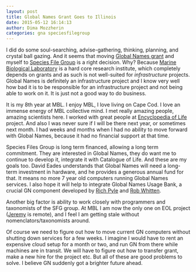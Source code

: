```yaml
---
layout: post
title: Global Names Grant Goes to Illinois
date: 2015-05-12 16:14:13
author: Dima Mozzherin
categories: gna speciesfilegroup
---
```


I did do some soul-searching, advise-gathering, thinking, planning, and crystal
ball gazing.  And it seems that moving [Global Names grant][gn_grant] and
myself to [Species File Group][sfg] is a right decision.  Why? Because [Marine
Biological Laboratory][mbl] is a hard core research institute, which completely
depends on grants and as such is not well-suited for *infrastructure*
projects. Global Names is definitely an infrastructure project and I know very
well how bad it is to be responsible for an infrastructure project and not
being able to work on it. It is just not a good way to do business.

It is my 8th year at MBL. I enjoy MBL, I love living on Cape Cod. I love an
immense energy of MBL collective mind.  I met really amazing people, amazing
scientists here. I worked with great people at [Encyclopedia of Life][eol]
project.  And also I was never sure if I will be there next year, or sometimes
next month.  I had weeks and months when I had no ability to move forward with
Global Names, because it had no financial support at that time.

Species Files Group is long term financed, allowing a long term commitment.
They are interested in Global Names, they do want me to continue to develop it,
integrate it with Catalogue of Life. And these are my goals too. David Eades
understands that Global Names will need a long-term investment in hardware, and
he provides a generous annual fund for that. It means no more 7 year old
computers running Global Names services. I also hope it will help to integrate
Global Names Usage Bank, a crucial GN component developed by
[Rich Pyle][richpyle] and [Rob Whitten][robwhitton].

Another big factor is ability to work closely with programmers and taxonomists
of the SFG group. At MBL I am now the only one on EOL project ([Jeremy][jr] is
remote), and I feel I am getting stale without nomenclators/taxonomists around.

Of course we need to figure out how to move current GN computers without
shutting down services for a few weeks. I imagine I would have to rent an
expensive cloud setup for a month or two, and run GN from there while machines
are in transit. We will have to figure out how to transfer grant, make a new
hire for the project etc. But all of these are good problems to solve. I
believe GN suddenly got a brighter future ahead.

[sfg]: http://software.speciesfile.org/HomePage/Software/SoftwareHomePage.aspx
[mbl]: http://mbl.edu
[gn_grant]: http://www.nsf.gov/awardsearch/showAward?AWD_ID=1356347
[jr]: https://github.com/jrice
[richpyle]: https://www.ted.com/talks/richard_pyle_dives_the_twilight_zone?language=en
[robwhitton]: https://github.com/whittonr
[eol]: http://eol.org
